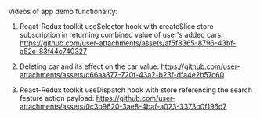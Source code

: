Videos of app demo functionality:

1. React-Redux toolkit useSelector hook with createSlice store subscription in returning combined value of user's added cars:
https://github.com/user-attachments/assets/af5f8365-8796-43bf-a52c-83f44c740327

2. Deleting car and its effect on the car value:
https://github.com/user-attachments/assets/c66aa877-720f-43a2-b23f-dfa4e2b57c60

3. React-Redux toolkit useDispatch hook with store referencing the search feature action payload:
https://github.com/user-attachments/assets/0c3b9620-3ae8-4baf-a023-3373b0f196d7



